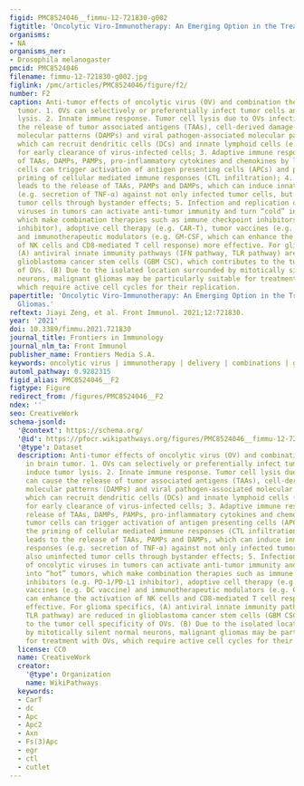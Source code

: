 ```yaml
---
figid: PMC8524046__fimmu-12-721830-g002
figtitle: 'Oncolytic Viro-Immunotherapy: An Emerging Option in the Treatment of Gliomas'
organisms:
- NA
organisms_ner:
- Drosophila melanogaster
pmcid: PMC8524046
filename: fimmu-12-721830-g002.jpg
figlink: /pmc/articles/PMC8524046/figure/f2/
number: F2
caption: Anti-tumor effects of oncolytic virus (OV) and combination therapy in brain
  tumor. 1. OVs can selectively or preferentially infect tumor cells and induce tumor
  lysis. 2. Innate immune response. Tumor cell lysis due to OVs infection can cause
  the release of tumor associated antigens (TAAs), cell-derived damage-associated
  molecular patterns (DAMPs) and viral pathogen-associated molecular patterns (PAMPs),
  which can recruit dendritic cells (DCs) and innate lymphoid cells (e.g. NK cells)
  for early clearance of virus-infected cells; 3. Adaptive immune response. The release
  of TAAs, DAMPs, PAMPs, pro-inflammatory cytokines and chemokines by lysed tumor
  cells can trigger activation of antigen presenting cells (APCs) and promote the
  priming of cellular mediated immune responses (CTL infiltration); 4. OVs infection
  leads to the release of TAAs, PAMPs and DAMPs, which can induce innate immune responses
  (e.g. secretion of TNF-α) against not only infected tumor cells, but also uninfected
  tumor cells through bystander effects; 5. Infection and replication of oncolytic
  viruses in tumors can activate anti-tumor immunity and turn “cold” into “hot” tumors,
  which make combination therapies such as immune checkpoint inhibitors (e.g. PD-1/PD-L1
  inhibitor), adoptive cell therapy (e.g. CAR-T), tumor vaccines (e.g. DC vaccine)
  and immunotherapeutic modulators (e.g. GM-CSF, which can enhance the activation
  of NK cells and CD8-mediated T cell response) more effective. For glioma specifics,
  (A) antiviral innate immunity pathways (IFN pathway, TLR pathway) are reduced in
  glioblastoma cancer stem cells (GBM CSC), which contributes to the tumor cell specificity
  of OVs. (B) Due to the isolated location surrounded by mitotically silent normal
  neurons, malignant gliomas may be particularly suitable for treatment with OVs,
  which require active cell cycles for their replication.
papertitle: 'Oncolytic Viro-Immunotherapy: An Emerging Option in the Treatment of
  Gliomas.'
reftext: Jiayi Zeng, et al. Front Immunol. 2021;12:721830.
year: '2021'
doi: 10.3389/fimmu.2021.721830
journal_title: Frontiers in Immunology
journal_nlm_ta: Front Immunol
publisher_name: Frontiers Media S.A.
keywords: oncolytic virus | immunotherapy | delivery | combinations | gliomas
automl_pathway: 0.9282315
figid_alias: PMC8524046__F2
figtype: Figure
redirect_from: /figures/PMC8524046__F2
ndex: ''
seo: CreativeWork
schema-jsonld:
  '@context': https://schema.org/
  '@id': https://pfocr.wikipathways.org/figures/PMC8524046__fimmu-12-721830-g002.html
  '@type': Dataset
  description: Anti-tumor effects of oncolytic virus (OV) and combination therapy
    in brain tumor. 1. OVs can selectively or preferentially infect tumor cells and
    induce tumor lysis. 2. Innate immune response. Tumor cell lysis due to OVs infection
    can cause the release of tumor associated antigens (TAAs), cell-derived damage-associated
    molecular patterns (DAMPs) and viral pathogen-associated molecular patterns (PAMPs),
    which can recruit dendritic cells (DCs) and innate lymphoid cells (e.g. NK cells)
    for early clearance of virus-infected cells; 3. Adaptive immune response. The
    release of TAAs, DAMPs, PAMPs, pro-inflammatory cytokines and chemokines by lysed
    tumor cells can trigger activation of antigen presenting cells (APCs) and promote
    the priming of cellular mediated immune responses (CTL infiltration); 4. OVs infection
    leads to the release of TAAs, PAMPs and DAMPs, which can induce innate immune
    responses (e.g. secretion of TNF-α) against not only infected tumor cells, but
    also uninfected tumor cells through bystander effects; 5. Infection and replication
    of oncolytic viruses in tumors can activate anti-tumor immunity and turn “cold”
    into “hot” tumors, which make combination therapies such as immune checkpoint
    inhibitors (e.g. PD-1/PD-L1 inhibitor), adoptive cell therapy (e.g. CAR-T), tumor
    vaccines (e.g. DC vaccine) and immunotherapeutic modulators (e.g. GM-CSF, which
    can enhance the activation of NK cells and CD8-mediated T cell response) more
    effective. For glioma specifics, (A) antiviral innate immunity pathways (IFN pathway,
    TLR pathway) are reduced in glioblastoma cancer stem cells (GBM CSC), which contributes
    to the tumor cell specificity of OVs. (B) Due to the isolated location surrounded
    by mitotically silent normal neurons, malignant gliomas may be particularly suitable
    for treatment with OVs, which require active cell cycles for their replication.
  license: CC0
  name: CreativeWork
  creator:
    '@type': Organization
    name: WikiPathways
  keywords:
  - CarT
  - dc
  - Apc
  - Apc2
  - Axn
  - Fs(3)Apc
  - egr
  - ctl
  - cutlet
---
```

